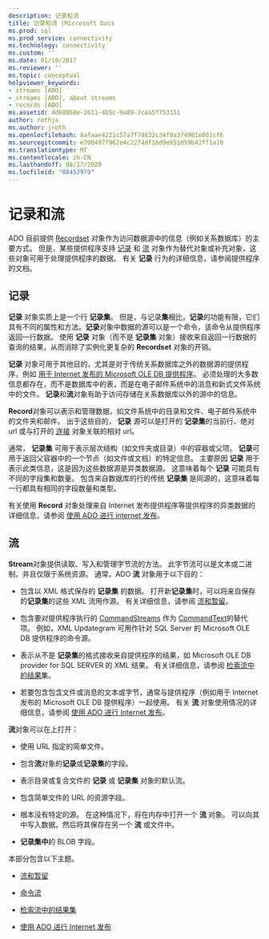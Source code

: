 ```yaml
---
description: 记录和流
title: 记录和流 |Microsoft Docs
ms.prod: sql
ms.prod_service: connectivity
ms.technology: connectivity
ms.custom: ''
ms.date: 01/19/2017
ms.reviewer: ''
ms.topic: conceptual
helpviewer_keywords:
- streams [ADO]
- streams [ADO], about streams
- records [ADO]
ms.assetid: 4d68868e-2611-4b5c-9a89-7caa5f753151
author: rothja
ms.author: jroth
ms.openlocfilehash: 8afaae4221c57a7f7d832c34f0a374981e081cf6
ms.sourcegitcommit: e700497f962e4c2274df16d9e651059b42ff1a10
ms.translationtype: MT
ms.contentlocale: zh-CN
ms.lasthandoff: 08/17/2020
ms.locfileid: "88452979"
---
```

# <a name="records-and-streams"></a>记录和流
ADO 目前提供 [Recordset](../../../ado/reference/ado-api/recordset-object-ado.md) 对象作为访问数据源中的信息（例如关系数据库）的主要方式。 但是，某些提供程序支持 [记录](../../../ado/reference/ado-api/record-object-ado.md) 和 [流](../../../ado/reference/ado-api/stream-object-ado.md) 对象作为替代对象或补充对象，这些对象可用于处理提供程序的数据。 有关 **记录** 行为的详细信息，请参阅提供程序的文档。  
  
## <a name="records"></a>记录  
 **记录** 对象实质上是一个行 **记录集**。 但是，与记录**集**相比，**记录**的功能有限，它们具有不同的属性和方法。**记录**对象中数据的源可以是一个命令，该命令从提供程序返回一行数据。 使用 **记录** 对象（而不是 **记录集** 对象）接收来自返回一行数据的查询的结果，从而消除了实例化更复杂的 **Recordset** 对象的开销。  
  
 **记录** 对象可用于其他目的，尤其是对于传统关系数据库之外的数据源的提供程序，例如 [用于 Internet 发布的 Microsoft OLE DB 提供程序](../../../ado/guide/appendixes/microsoft-ole-db-provider-for-internet-publishing.md)。 必须处理的大多数信息都存在，而不是数据库中的表，而是在电子邮件系统中的消息和新式文件系统中的文件。 **记录**和**流**对象有助于访问存储在关系数据库以外的源中的信息。  
  
 **Record**对象可以表示和管理数据，如文件系统中的目录和文件、电子邮件系统中的文件夹和邮件。 出于这些目的， **记录** 源可以是打开的 **记录集**的当前行、绝对 url 或与打开的 [连接](../../../ado/reference/ado-api/connection-object-ado.md) 对象关联的相对 url。  
  
 通常， **记录集** 可用于表示层次结构（如文件夹或目录）中的容器或父项。 **记录**可用于返回父容器中的一个节点（如文件或文档）的特定信息。 主要原因 **记录** 用于表示此类信息，这是因为这些数据源是异类数据源。 这意味着每个 **记录** 可能具有不同的字段集和数量。 包含来自数据库的行的传统 **记录集** 是同源的，这意味着每一行都具有相同的字段数量和类型。  
  
 有关使用 **Record** 对象处理来自 Internet 发布提供程序等提供程序的异类数据的详细信息，请参阅 [使用 ADO 进行 internet 发布](../../../ado/guide/data/using-ado-for-internet-publishing.md)。  
  
## <a name="streams"></a>流  
 **Stream**对象提供读取、写入和管理字节流的方法。 此字节流可以是文本或二进制，并且仅限于系统资源。 通常，ADO **流** 对象用于以下目的：  
  
-   包含以 XML 格式保存的 **记录集** 的数据。 打开新**记录集**时，可以将来自保存的**记录集**的这些 XML 流用作源。 有关详细信息，请参阅 [流和暂留](../../../ado/guide/data/streams-and-persistence.md)。  
  
-   包含要对提供程序执行的 [CommandStreams](../../../ado/reference/ado-api/commandstream-property-ado.md) 作为 [CommandText](../../../ado/reference/ado-api/commandtext-property-ado.md)的替代项。 例如，XML Updategram 可用作针对 SQL Server 的 Microsoft OLE DB 提供程序的命令源。  
  
-   表示从不是 **记录集**的格式接收来自提供程序的结果，如 Microsoft OLE DB provider for SQL SERVER 的 XML 结果。 有关详细信息，请参阅 [检索流中的结果](../../../ado/guide/data/retrieving-resultsets-into-streams.md)集。  
  
-   若要包含包含文件或消息的文本或字节，通常与提供程序（例如用于 Internet 发布的 Microsoft OLE DB 提供程序）一起使用。 有关 **流** 对象使用情况的详细信息，请参阅 [使用 ADO 进行 Internet 发布](../../../ado/guide/data/using-ado-for-internet-publishing.md)。  
  
 **流**对象可以在上打开：  
  
-   使用 URL 指定的简单文件。  
  
-   包含**流**对象的**记录**或**记录集**的字段。  
  
-   表示目录或复合文件的 **记录** 或 **记录集** 对象的默认流。  
  
-   包含简单文件的 URL 的资源字段。  
  
-   根本没有特定的源。 在这种情况下，将在内存中打开一个 **流** 对象。 可以向其中写入数据，然后将其保存在另一个 **流** 或文件中。  
  
-   **记录集中**的 BLOB 字段。  
  
 本部分包含以下主题。  
  
-   [流和暂留](../../../ado/guide/data/streams-and-persistence.md)  
  
-   [命令流](../../../ado/guide/data/command-streams.md)  
  
-   [检索流中的结果集](../../../ado/guide/data/retrieving-resultsets-into-streams.md)  
  
-   [使用 ADO 进行 Internet 发布](../../../ado/guide/data/using-ado-for-internet-publishing.md)
